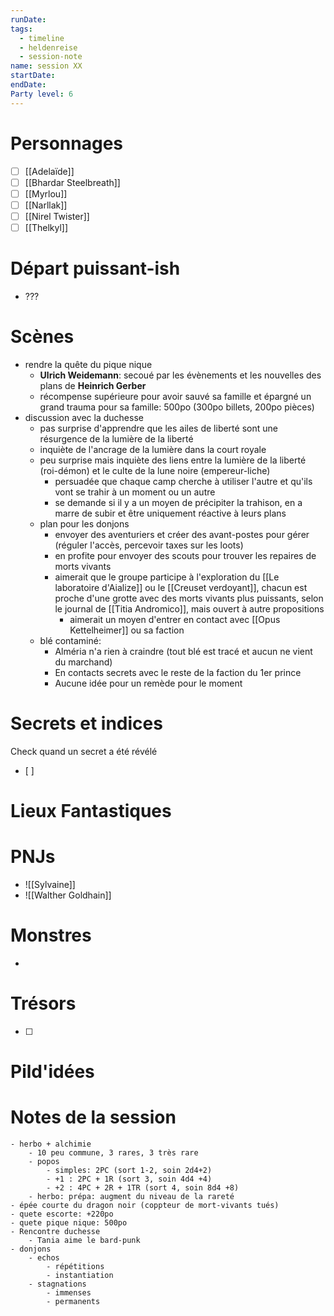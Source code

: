 ```yaml
---
runDate: 
tags:
  - timeline
  - heldenreise
  - session-note
name: session XX
startDate: 
endDate:
Party level: 6
---
```



# Personnages
- [ ] [[Adelaïde]]
- [ ] [[Bhardar Steelbreath]]
- [ ] [[Myrlou]]
- [ ] [[Narllak]]
- [ ] [[Nirel Twister]]
- [ ] [[Thelkyl]]

# Départ puissant-ish
- ???

# Scènes

- rendre la quête du pique nique
	- **Ulrich Weidemann**: secoué par les évènements et les nouvelles des plans de **Heinrich Gerber**
	- récompense supérieure pour avoir sauvé sa famille et épargné un grand trauma pour sa famille: 500po (300po billets, 200po pièces)
- discussion avec la duchesse
	- pas surprise d'apprendre que les ailes de liberté sont une résurgence de la lumière de la liberté
	- inquiète de l'ancrage de la lumière dans la court royale
	- peu surprise mais inquiète des liens entre la lumière de la liberté (roi-démon) et le culte de la lune noire (empereur-liche)
		- persuadée que chaque camp cherche à utiliser l'autre et qu'ils vont se trahir à un moment ou un autre
		- se demande si il y a un moyen de précipiter la trahison, en a marre de subir et être uniquement réactive à leurs plans
	- plan pour les donjons
		- envoyer des aventuriers et créer des avant-postes pour gérer (réguler l'accès, percevoir taxes sur les loots)
		- en profite pour envoyer des scouts pour trouver les repaires de morts vivants
		- aimerait que le groupe participe à l'exploration du [[Le laboratoire d'Aialize]] ou le [[Creuset verdoyant]], chacun est proche d'une grotte avec des morts vivants plus puissants, selon le journal de [[Titia Andromico]], mais ouvert à autre propositions
			- aimerait un moyen d'entrer en contact avec [[Opus Kettelheimer]] ou sa faction
	- blé contaminé:
		- Alméria n'a rien à craindre (tout blé est tracé et aucun ne vient du marchand)
		- En contacts secrets avec le reste de la faction du 1er prince
		- Aucune idée pour un remède pour le moment


# Secrets et indices
Check quand un secret a été révélé
- [ ] 

# Lieux Fantastiques


# PNJs
- ![[Sylvaine]]
- ![[Walther Goldhain]]

# Monstres
- 

# Trésors
- [ ]


# Pild'idées
> 

# Notes de la session

```
- herbo + alchimie
	- 10 peu commune, 3 rares, 3 très rare
	- popos
		- simples: 2PC (sort 1-2, soin 2d4+2)
		- +1 : 2PC + 1R (sort 3, soin 4d4 +4)
		- +2 : 4PC + 2R + 1TR (sort 4, soin 8d4 +8)
	- herbo: prépa: augment du niveau de la rareté 
- épée courte du dragon noir (coppteur de mort-vivants tués)
- quete escorte: +220po
- quete pique nique: 500po
- Rencontre duchesse
	- Tania aime le bard-punk
- donjons
	- echos
		- répétitions
		- instantiation
	- stagnations
		- immenses
		- permanents
```
